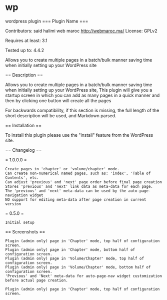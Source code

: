 # wp
wordpress plugin
=== Plugin Name ===

Contributors: said halimi web maroc
http://webmaroc.ma/
License: GPLv2

Requires at least: 3.1

Tested up to: 4.4.2

Allows you to create multiple pages in a batch/bulk manner saving time when initially setting up your WordPress site

== Description ==

Allows you to create multiple pages in a batch/bulk manner saving time when initially setting up your WordPress site, This plugin will give you a startup screen in which you can add as many pages in a quick manner and then by clicking one button will create all the pages

For backwards compatibility, if this section is missing, the full length of the short description will be used, and Markdown parsed.

== Installation ==

To install this plugin please use the "install" feature from the WordPress site.

== Changelog ==

= 1.0.0.0 =

    Create pages in 'chapter' or 'volume/chapter' mode.
    Can create non-numerical named pages, such as: 'index', 'Table of Contents', etc.
    Can adjust 'previous' and 'next' page order before final page creation
    Stores 'previous' and 'next' link data as meta-data for each page.
    The 'previous' and 'next' meta-data can be used by the auto-page-navigation widget
    NO support for editing meta-data after page creation in current version

= 0.5.0 =

    Initial setup

== Screenshots ==

    Plugin (admin only) page in 'Chapter' mode, top half of configuration screen.
    Plugin (admin only) page in 'Chapter' mode, bottom half of configuration screen.
    Plugin (admin only) page in 'Volume/Chapter' mode, top half of configuration screen.
    Plugin (admin only) page in 'Volume/Chapter' mode, bottom half of configuration screen.
    'Previous' and 'Next' meta-data for auto-page-nav widget customization before actual page creation.

    Plugin (admin only) page in 'Chapter' mode, top half of configuration screen.
